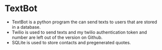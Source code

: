 # TextBot

- TextBot is a python program the can send texts to users that are stored in a database.
- Twilio is used to send texts and my twilio authentication token and number are left out of the version on Github.
- SQLite is used to store contacts and pregenerated quotes.

